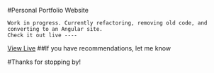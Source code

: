 
#Personal Portfolio Website
```
Work in progress. Currently refactoring, removing old code, and converting to an Angular site.
Check it out live ----
```
[View Live](www.isaac.tech)
##If you have recommendations, let me know

#Thanks for stopping by!
